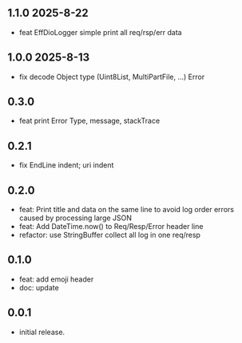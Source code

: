 ## 1.1.0 2025-8-22
* feat EffDioLogger simple print all req/rsp/err data

## 1.0.0 2025-8-13
* fix decode Object type (Uint8List, MultiPartFile, ...) Error

## 0.3.0
* feat print Error Type, message, stackTrace

## 0.2.1
* fix EndLine indent; uri indent
 
## 0.2.0
* feat: Print title and data on the same line to avoid log order errors caused by processing large JSON
* feat: Add DateTime.now() to Req/Resp/Error header line
* refactor: use StringBuffer collect all log in one req/resp

## 0.1.0
* feat: add emoji header 
* doc: update

## 0.0.1

* initial release.
